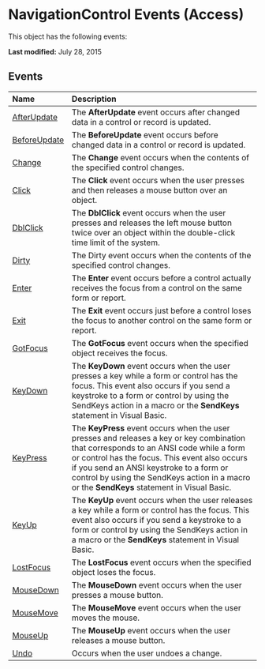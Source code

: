 
# NavigationControl Events (Access)
This object has the following events:

 **Last modified:** July 28, 2015


## Events



|**Name**|**Description**|
|:-----|:-----|
| [AfterUpdate](ae34fff1-4521-4ec3-707a-f1f2c49f7946.md)|The  **AfterUpdate** event occurs after changed data in a control or record is updated.|
| [BeforeUpdate](397c8bb2-1c8d-fa32-5015-65b58b215b38.md)|The  **BeforeUpdate** event occurs before changed data in a control or record is updated.|
| [Change](43a0c20c-24dc-3be7-42fd-c000cd2dffb3.md)|The  **Change** event occurs when the contents of the specified control changes.|
| [Click](c49b26bd-dbab-666a-ecc0-2b3137bb10a0.md)|The  **Click** event occurs when the user presses and then releases a mouse button over an object.|
| [DblClick](f8f4f4d1-fbb7-e6aa-513b-fe434e50caa9.md)|The  **DblClick** event occurs when the user presses and releases the left mouse button twice over an object within the double-click time limit of the system.|
| [Dirty](6125891b-c0cf-0b0e-0678-146404b2ed31.md)|The Dirty event occurs when the contents of the specified control changes.|
| [Enter](30741318-953e-4dde-54df-ef6fca845844.md)|The  **Enter** event occurs before a control actually receives the focus from a control on the same form or report.|
| [Exit](501b17c7-0039-7418-e31c-7c61c49691dd.md)|The  **Exit** event occurs just before a control loses the focus to another control on the same form or report.|
| [GotFocus](50ebdaad-3e2c-9eff-47f0-43a402b17938.md)|The  **GotFocus** event occurs when the specified object receives the focus.|
| [KeyDown](02b0671c-706c-960c-73d9-76301914aa65.md)|The  **KeyDown** event occurs when the user presses a key while a form or control has the focus. This event also occurs if you send a keystroke to a form or control by using the SendKeys action in a macro or the **SendKeys** statement in Visual Basic.|
| [KeyPress](e6dd9500-c6c9-ff51-fad8-2d542cf6bff6.md)|The  **KeyPress** event occurs when the user presses and releases a key or key combination that corresponds to an ANSI code while a form or control has the focus. This event also occurs if you send an ANSI keystroke to a form or control by using the SendKeys action in a macro or the **SendKeys** statement in Visual Basic.|
| [KeyUp](35e7a26d-617c-9e51-c246-1830cd180420.md)|The  **KeyUp** event occurs when the user releases a key while a form or control has the focus. This event also occurs if you send a keystroke to a form or control by using the SendKeys action in a macro or the **SendKeys** statement in Visual Basic.|
| [LostFocus](6098212b-fd3b-0868-1112-9f52ae886e7e.md)|The  **LostFocus** event occurs when the specified object loses the focus.|
| [MouseDown](0406fc90-fa66-b436-6761-c16915e37b5d.md)|The  **MouseDown** event occurs when the user presses a mouse button.|
| [MouseMove](a5676866-db8b-078d-70dc-ee159c66671c.md)|The  **MouseMove** event occurs when the user moves the mouse.|
| [MouseUp](174c4b0d-9906-5f73-80a2-a59b3d66aae1.md)|The  **MouseUp** event occurs when the user releases a mouse button.|
| [Undo](ebab443e-6abc-ed4a-5f2a-4ad00c7f9d8c.md)|Occurs when the user undoes a change.|
